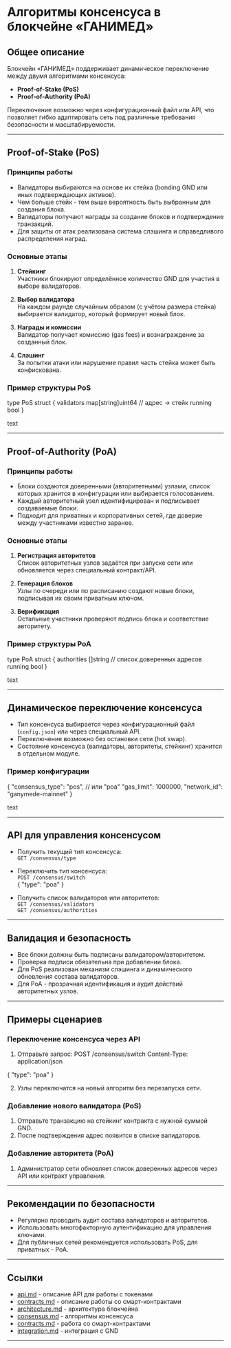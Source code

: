# Алгоритмы консенсуса в блокчейне «ГАНИМЕД»

## Общее описание

Блокчейн «ГАНИМЕД» поддерживает динамическое переключение между двумя алгоритмами консенсуса:
- **Proof-of-Stake (PoS)**
- **Proof-of-Authority (PoA)**

Переключение возможно через конфигурационный файл или API, что позволяет гибко адаптировать сеть под различные требования безопасности и масштабируемости.

---

## Proof-of-Stake (PoS)

### Принципы работы

- Валидаторы выбираются на основе их стейка (bonding GND или иных подтверждающих активов).
- Чем больше стейк - тем выше вероятность быть выбранным для создания блока.
- Валидаторы получают награды за создание блоков и подтверждение транзакций.
- Для защиты от атак реализована система слэшинга и справедливого распределения наград.

### Основные этапы

1. **Стейкинг**  
   Участники блокируют определённое количество GND для участия в выборе валидаторов.

2. **Выбор валидатора**  
   На каждом раунде случайным образом (с учётом размера стейка) выбирается валидатор, который формирует новый блок.

3. **Награды и комиссии**  
   Валидатор получает комиссию (gas fees) и вознаграждение за созданный блок.

4. **Слэшинг**  
   За попытки атаки или нарушение правил часть стейка может быть конфискована.

### Пример структуры PoS

type PoS struct {
validators map[string]uint64 // адрес → стейк
running bool
}

text

---

## Proof-of-Authority (PoA)

### Принципы работы

- Блоки создаются доверенными (авторитетными) узлами, список которых хранится в конфигурации или выбирается голосованием.
- Каждый авторитетный узел идентифицирован и подписывает создаваемые блоки.
- Подходит для приватных и корпоративных сетей, где доверие между участниками известно заранее.

### Основные этапы

1. **Регистрация авторитетов**  
   Список авторитетных узлов задаётся при запуске сети или обновляется через специальный контракт/API.

2. **Генерация блоков**  
   Узлы по очереди или по расписанию создают новые блоки, подписывая их своим приватным ключом.

3. **Верификация**  
   Остальные участники проверяют подпись блока и соответствие авторитету.

### Пример структуры PoA

type PoA struct {
authorities []string // список доверенных адресов
running bool
}

text

---

## Динамическое переключение консенсуса

- Тип консенсуса выбирается через конфигурационный файл (`config.json`) или через специальный API.
- Переключение возможно без остановки сети (hot swap).
- Состояние консенсуса (валидаторы, авторитеты, стейкинг) хранится в отдельном модуле.

### Пример конфигурации

{
"consensus_type": "pos", // или "poa"
"gas_limit": 1000000,
"network_id": "ganymede-mainnet"
}

text

---

## API для управления консенсусом

- Получить текущий тип консенсуса:  
  `GET /consensus/type`
- Переключить тип консенсуса:  
  `POST /consensus/switch`  
  { "type": "poa" }


- Получить список валидаторов или авторитетов:  
  `GET /consensus/validators`  
  `GET /consensus/authorities`

---

## Валидация и безопасность

- Все блоки должны быть подписаны валидатором/авторитетом.
- Проверка подписи обязательна при добавлении блока.
- Для PoS реализован механизм слэшинга и динамического обновления состава валидаторов.
- Для PoA - прозрачная идентификация и аудит действий авторитетных узлов.

---

## Примеры сценариев

### Переключение консенсуса через API

1. Отправьте запрос:
   POST /consensus/switch
   Content-Type: application/json

{
"type": "poa"
}


2. Узлы переключатся на новый алгоритм без перезапуска сети.

### Добавление нового валидатора (PoS)

1. Отправьте транзакцию на стейкинг контракта с нужной суммой GND.
2. После подтверждения адрес появится в списке валидаторов.

### Добавление авторитета (PoA)

1. Администратор сети обновляет список доверенных адресов через API или контракт управления.

---

## Рекомендации по безопасности

- Регулярно проводить аудит состава валидаторов и авторитетов.
- Использовать многофакторную аутентификацию для управления ключами.
- Для публичных сетей рекомендуется использовать PoS, для приватных - PoA.

---

## Ссылки

- [api.md](api.md) - описание API для работы с токенами
- [contracts.md](contracts.md) - описание работы со смарт-контрактами
- [architecture.md](architecture.md) - архитектура блокчейна
- [consensus.md](consensus.md) - алгоритмы консенсуса
- [contracts.md](contracts.md) - работа со смарт-контрактами
- [integration.md](integration.md) - интеграция с GND


---
